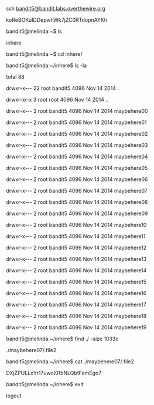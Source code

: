 ssh bandit5@bandit.labs.overthewire.org

koReBOKuIDDepwhWk7jZC0RTdopnAYKh <enter>

bandit5@melinda:~$ ls

inhere

bandit5@melinda:~$ cd inhere/

bandit5@melinda:~/inhere$ ls -la

total 88

drwxr-x--- 22 root bandit5 4096 Nov 14  2014 .

drwxr-xr-x  3 root root    4096 Nov 14  2014 ..

drwxr-x---  2 root bandit5 4096 Nov 14  2014 maybehere00

drwxr-x---  2 root bandit5 4096 Nov 14  2014 maybehere01

drwxr-x---  2 root bandit5 4096 Nov 14  2014 maybehere02

drwxr-x---  2 root bandit5 4096 Nov 14  2014 maybehere03

drwxr-x---  2 root bandit5 4096 Nov 14  2014 maybehere04

drwxr-x---  2 root bandit5 4096 Nov 14  2014 maybehere05

drwxr-x---  2 root bandit5 4096 Nov 14  2014 maybehere06

drwxr-x---  2 root bandit5 4096 Nov 14  2014 maybehere07

drwxr-x---  2 root bandit5 4096 Nov 14  2014 maybehere08

drwxr-x---  2 root bandit5 4096 Nov 14  2014 maybehere09

drwxr-x---  2 root bandit5 4096 Nov 14  2014 maybehere10

drwxr-x---  2 root bandit5 4096 Nov 14  2014 maybehere11

drwxr-x---  2 root bandit5 4096 Nov 14  2014 maybehere12

drwxr-x---  2 root bandit5 4096 Nov 14  2014 maybehere13

drwxr-x---  2 root bandit5 4096 Nov 14  2014 maybehere14

drwxr-x---  2 root bandit5 4096 Nov 14  2014 maybehere15

drwxr-x---  2 root bandit5 4096 Nov 14  2014 maybehere16

drwxr-x---  2 root bandit5 4096 Nov 14  2014 maybehere17

drwxr-x---  2 root bandit5 4096 Nov 14  2014 maybehere18

drwxr-x---  2 root bandit5 4096 Nov 14  2014 maybehere19

bandit5@melinda:~/inhere$ find ./ -size 1033c

./maybehere07/.file2

bandit5@melinda:~/inhere$ cat ./maybehere07/.file2

DXjZPULLxYr17uwoI01bNLQbtFemEgo7

bandit5@melinda:~/inhere$ exit

logout

